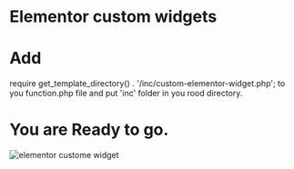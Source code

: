 # Elementor custom widgets
# Add  
require get_template_directory() . '/inc/custom-elementor-widget.php';  to you function.php file and put 'inc' folder in you rood directory.

# You are Ready to go. 

![elementor custome widget](https://user-images.githubusercontent.com/12140360/123456424-a3211680-d604-11eb-9f6f-fae1cac0dc5c.png)
 
